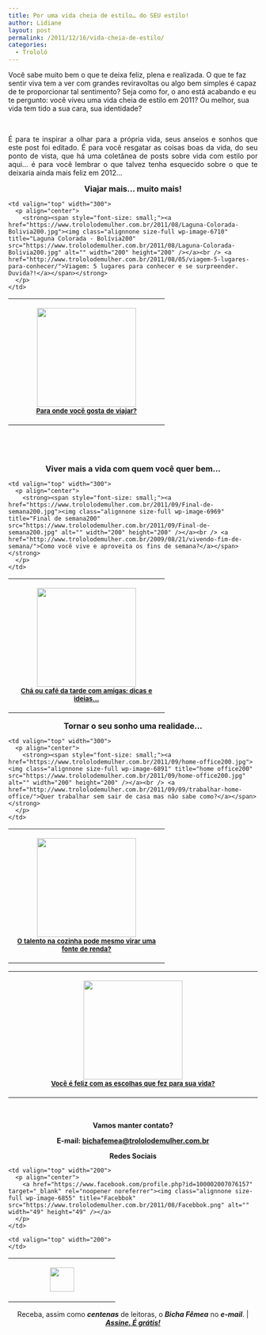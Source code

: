 ```yaml
---
title: Por uma vida cheia de estilo… do SEU estilo!
author: Lidiane
layout: post
permalink: /2011/12/16/vida-cheia-de-estilo/
categories:
  - Trololó
---
```

Você sabe muito bem o que te deixa feliz, plena e realizada. O que te faz sentir viva tem a ver com grandes reviravoltas ou algo bem simples é capaz de te proporcionar tal sentimento? Seja como for, o ano está acabando e eu te pergunto: você viveu uma vida cheia de estilo em 2011? Ou melhor, sua vida tem tido a sua cara, sua identidade?

&nbsp;

<p align="justify">
  É para te inspirar a olhar para a própria vida, seus anseios e sonhos que este post foi editado. É para você resgatar as coisas boas da vida, do seu ponto de vista, que há uma coletânea de posts sobre vida com estilo por aqui… é para você lembrar o que talvez tenha esquecido sobre o que te deixaria ainda mais feliz em 2012…
</p>

<!--more-->

<p align="center">
  <strong><span style="font-size: medium;">Viajar mais… muito mais!</span></strong>
</p>

<table width="600" border="0" cellspacing="0" cellpadding="2">
  <tr>
    <td valign="top" width="300">
      <p align="center">
        <a href="https://www.trololodemulher.com.br/2011/11/VIAGEM-MAPA200.jpg"><img class="alignnone size-full wp-image-8179" title="VIAGEM MAPA200" src="https://www.trololodemulher.com.br/2011/11/VIAGEM-MAPA200.jpg" alt="" width="200" height="200" /></a><br /> <strong><span style="font-size: small;"><a href="http://www.trololodemulher.com.br/2011/11/11/para-onde-voce-gosta-de-viajar/">Para onde você gosta de viajar?</a></span></strong>
      </p>
    </td>
    
    <td valign="top" width="300">
      <p align="center">
        <strong><span style="font-size: small;"><a href="https://www.trololodemulher.com.br/2011/08/Laguna-Colorada-Bolivia200.jpg"><img class="alignnone size-full wp-image-6710" title="Laguna Colorada - Bolívia200" src="https://www.trololodemulher.com.br/2011/08/Laguna-Colorada-Bolivia200.jpg" alt="" width="200" height="200" /></a><br /> <a href="http://www.trololodemulher.com.br/2011/08/05/viagem-5-lugares-para-conhecer/">Viagem: 5 lugares para conhecer e se surpreender. Duvida?!</a></span></strong>
      </p>
    </td>
  </tr>
</table>

&nbsp;

&nbsp;

<p align="center">
  <strong><span style="font-size: medium;">Viver mais a vida com quem você quer bem…</span></strong>
</p>

<table width="600" border="0" cellspacing="0" cellpadding="2">
  <tr>
    <td valign="top" width="300">
      <p align="center">
        <strong><span style="font-size: small;"><a href="https://www.trololodemulher.com.br/2010/06/cha-ou-cafe-da-tarde200.jpg"><img class="alignnone size-full wp-image-4847" title="chá ou café da tarde200" src="https://www.trololodemulher.com.br/2010/06/cha-ou-cafe-da-tarde200.jpg" alt="" width="200" height="200" /></a><br /> <a href="http://www.trololodemulher.com.br/2010/07/12/cha-cafe-da-tarde/">Chá ou café da tarde com amigas: dicas e ideias…</a></span></strong>
      </p>
    </td>
    
    <td valign="top" width="300">
      <p align="center">
        <strong><span style="font-size: small;"><a href="https://www.trololodemulher.com.br/2011/09/Final-de-semana200.jpg"><img class="alignnone size-full wp-image-6969" title="Final de semana200" src="https://www.trololodemulher.com.br/2011/09/Final-de-semana200.jpg" alt="" width="200" height="200" /></a><br /> <a href="http://www.trololodemulher.com.br/2009/08/21/vivendo-fim-de-semana/">Como você vive e aproveita os fins de semana?</a></span></strong>
      </p>
    </td>
  </tr>
</table>

<p align="center">
  <strong><span style="font-size: small;"><strong><span style="font-size: medium;">Tornar o seu sonho uma realidade…</span></strong></span></strong>
</p>

<table width="600" border="0" cellspacing="0" cellpadding="2">
  <tr>
    <td valign="top" width="300">
      <p align="center">
        <strong><span style="font-size: small;"><a href="https://www.trololodemulher.com.br/2011/10/cupcakes-doces-abobrinhas200.jpg"><img class="alignnone size-full wp-image-7002" title="cupcakes - doces abobrinhas200" src="https://www.trololodemulher.com.br/2011/10/cupcakes-doces-abobrinhas200.jpg" alt="" width="200" height="200" /></a><br /> </span><a href="http://www.trololodemulher.com.br/2011/10/07/empreendedorismo-cozinha/"><span style="font-size: small;">O talento na cozinha pode mesmo virar uma fonte de renda?</span></a></strong>
      </p>
    </td>
    
    <td valign="top" width="300">
      <p align="center">
        <strong><span style="font-size: small;"><a href="https://www.trololodemulher.com.br/2011/09/home-office200.jpg"><img class="alignnone size-full wp-image-6891" title="home office200" src="https://www.trololodemulher.com.br/2011/09/home-office200.jpg" alt="" width="200" height="200" /></a><br /> <a href="http://www.trololodemulher.com.br/2011/09/09/trabalhar-home-office/">Quer trabalhar sem sair de casa mas não sabe como?</a></span></strong>
      </p>
    </td>
  </tr>
</table>

<table width="600" border="0" cellspacing="0" cellpadding="2">
  <tr>
    <td valign="top" width="600">
      <p align="center">
        <strong><span style="font-size: small;"><a href="https://www.trololodemulher.com.br/2011/08/escolha200.jpg"><img class="alignnone size-full wp-image-6700" title="escolha200" src="https://www.trololodemulher.com.br/2011/08/escolha200.jpg" alt="" width="200" height="200" /></a><br /> <a href="http://www.trololodemulher.com.br/2011/08/03/voce-e-feliz/">Você é feliz com as escolhas que fez para sua vida?</a></span></strong>
      </p>
    </td>
  </tr>
</table>

&nbsp;

<p align="center">
  <strong>Vamos manter contato?</strong>
</p>

<p align="center">
  <strong>E-mail: <a href="mailto:bichafemea@trololodemulher.com.br">bichafemea@trololodemulher.com.br</a></strong>
</p>

<p align="center">
  <strong>Redes Sociais</strong>
</p>

<table width="600" border="0" cellspacing="0" cellpadding="2">
  <tr>
    <td valign="top" width="200">
      <p align="center">
        <a href="http://twitter.com/#%21/bichafemea" target="_blank" rel="noopener noreferrer"><img class="alignnone size-full wp-image-6857" title="Twitter" src="https://www.trololodemulher.com.br/2011/08/Twitter.png" alt="" width="49" height="49" /></a>
      </p>
    </td>
    
    <td valign="top" width="200">
      <p align="center">
        <a href="https://www.facebook.com/profile.php?id=100002007076157" target="_blank" rel="noopener noreferrer"><img class="alignnone size-full wp-image-6855" title="Facebbok" src="https://www.trololodemulher.com.br/2011/08/Facebbok.png" alt="" width="49" height="49" /></a>
      </p>
    </td>
    
    <td valign="top" width="200">
    </td>
  </tr>
</table>

<p align="center">
  Receba, assim como <strong><em>centenas</em></strong> de leitoras, o <strong><em>Bicha Fêmea</em></strong> no <strong><em>e-mail</em></strong>. | <strong><em><a href="http://feedburner.google.com/fb/a/mailverify?uri=blogbichafemea&loc=pt_BR">Assine. É grátis!</a></em></strong>
</p>